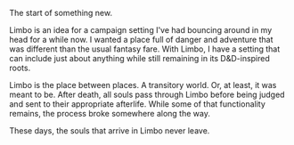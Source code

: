 The start of something new.

Limbo is an idea for a campaign setting I've had bouncing around in my head for a while now. I wanted a place full of danger and adventure that was different than the usual fantasy fare. With Limbo, I have a setting that can include just about anything while still remaining in its D&D-inspired roots. 

Limbo is the place between places. A transitory world. Or, at least, it was meant to be. After death, all souls pass through Limbo before being judged and sent to their appropriate afterlife. While some of that functionality remains, the process broke somewhere along the way.

These days, the souls that arrive in Limbo never leave. 
